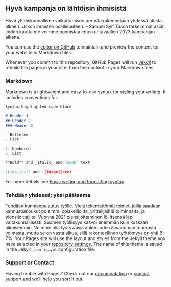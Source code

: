 ## Hyvä kampanja on lähtöisin ihmisistä

Hyvä yhteiskunnallisen vaikuttamisen perusta rakennetaan yhdessä alusta alkaen. Uskon ihmisten osallisuuteen. – Samuel Sylf
Tässä tärkeimmät asiat, joiden kautta me voimme ponnistaa eduskuntavaalien 2023 kampanjan aikana.

You can use the [editor on GitHub](https://github.com/samuelsylf/sylf.github.io/edit/gh-pages/index.md) to maintain and preview the content for your website in Markdown files.

Whenever you commit to this repository, GitHub Pages will run [Jekyll](https://jekyllrb.com/) to rebuild the pages in your site, from the content in your Markdown files.

### Markdown

Markdown is a lightweight and easy-to-use syntax for styling your writing. It includes conventions for

```markdown
Syntax highlighted code block

# Header 1
## Header 2
### Header 3

- Bulleted
- List

1. Numbered
2. List

**Bold** and _Italic_ and `Code` text

[Link](url) and ![Image](src)
```

For more details see [Basic writing and formatting syntax](https://docs.github.com/en/github/writing-on-github/getting-started-with-writing-and-formatting-on-github/basic-writing-and-formatting-syntax).

### Tehdään yhdessä; yksi pääteema

Tehdään kunnianpalautus työlle. Vielä tekemättömät toimet, joilla saadaan kannustusloukut pois mm. opiskelijoilta, yrittelijäältä toiminnalta, ja piensijoittajilta. 
Vuonna 2021 piensijoittaminen löi itsensä läpi valtakunnallisesti. Suomen työllisyys kasvoi enemmän kuin koskaan aikaisemmin. Voimme olla tyytyväisiä ahkeruuden ilosanoman tuomasta voimasta, mutta se on vasta alkua, sillä rakenteellinen työttömyys on yhä 6-7%. 
Your Pages site will use the layout and styles from the Jekyll theme you have selected in your [repository settings](https://github.com/samuelsylf/sylf.github.io/settings/pages). The name of this theme is saved in the Jekyll `_config.yml` configuration file.

### Support or Contact

Having trouble with Pages? Check out our [documentation](https://docs.github.com/categories/github-pages-basics/) or [contact support](https://support.github.com/contact) and we’ll help you sort it out.
